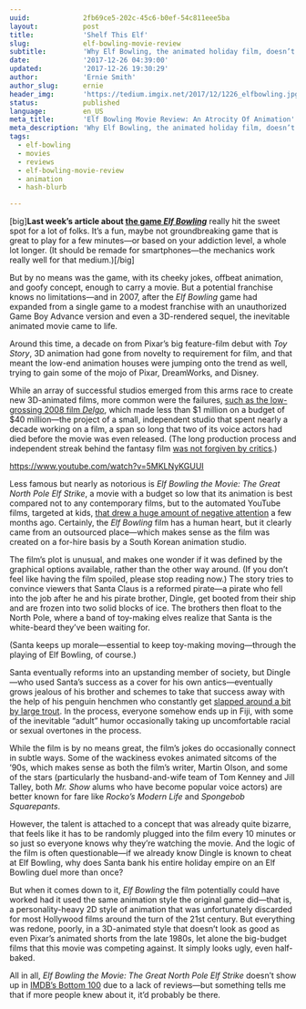 ```yaml
---
uuid:             2fb69ce5-202c-45c6-b0ef-54c811eee5ba
layout:           post
title:            'Shelf This Elf'
slug:             elf-bowling-movie-review
subtitle:         'Why Elf Bowling, the animated holiday film, doesn’t live up to Elf Bowling, the not-a-virus computer game. The biggest problem, simply, is the animation.'
date:             '2017-12-26 04:39:00'
updated:          '2017-12-26 19:30:29'
author:           'Ernie Smith'
author_slug:      ernie
header_img:       'https://tedium.imgix.net/2017/12/1226_elfbowling.jpg'
status:           published
language:         en_US
meta_title:       'Elf Bowling Movie Review: An Atrocity Of Animation'
meta_description: 'Why Elf Bowling, the animated holiday film, doesn’t live up to Elf Bowling, the not-a-virus computer game. The biggest problem, simply, is the animation.'
tags:
  - elf-bowling
  - movies
  - reviews
  - elf-bowling-movie-review
  - animation
  - hash-blurb

---
```


[big]**Last week’s article about [the game *Elf Bowling*](https://tedium.co/2017/12/21/elf-bowling-history/)** really hit the sweet spot for a lot of folks. It’s a fun, maybe not groundbreaking game that is great to play for a few minutes—or based on your addiction level, a whole lot longer. (It should be remade for smartphones—the mechanics work really well for that medium.)[/big]

But by no means was the game, with its cheeky jokes, offbeat animation, and goofy concept, enough to carry a movie. But a potential franchise knows no limitations—and in 2007, after the *Elf Bowling* game had expanded from  a single game to a modest franchise with an unauthorized Game Boy Advance version and even a 3D-rendered sequel, the inevitable animated movie came to life.

Around this time, a decade on from Pixar’s big feature-film debut with *Toy Story*, 3D animation had gone from novelty to requirement for film, and that meant the low-end animation houses were jumping onto the trend as well, trying to gain some of the mojo of Pixar, DreamWorks, and Disney.

While an array of successful studios emerged from this arms race to create new 3D-animated films, more common were the failures, [such as the low-grossing 2008 film *Delgo*](https://film.avclub.com/floppiest-flop-case-file-126-delgo-1798215808), which made less than $1 million on a budget of $40 million—the project of a small, independent studio that spent nearly a decade working on a film, a span so long that two of its voice actors had died before the movie was even released. (The long production process and independent streak behind the fantasy film [was not forgiven by critics](https://www.rottentomatoes.com/m/delgo/).)

https://www.youtube.com/watch?v=5MKLNyKGUUI

Less famous but nearly as notorious is *Elf Bowling the Movie: The Great North Pole Elf Strike*, a movie with a budget so low that its animation is best compared not to any contemporary films, but to the automated YouTube films, targeted at kids, [that drew a huge amount of negative attention](https://medium.com/@jamesbridle/something-is-wrong-on-the-internet-c39c471271d2) a few months ago. Certainly, the *Elf Bowling* film has a human heart, but it clearly came from an outsourced place—which makes sense as the film was created on a for-hire basis by a South Korean animation studio.

The film’s plot is unusual, and makes one wonder if it was defined by the graphical options available, rather than the other way around. (If you don’t feel like having the film spoiled, please stop reading now.) The story tries to convince viewers that Santa Claus is a reformed pirate—a pirate who fell into the job after he and his pirate brother, Dingle, get booted from their ship and are frozen into two solid blocks of ice. The brothers then float to the North Pole, where a band of toy-making elves realize that Santa is the white-beard they’ve been waiting for.

(Santa keeps up morale—essential to keep toy-making moving—through the playing of Elf Bowling, of course.)

Santa eventually reforms into an upstanding member of society, but Dingle—who used Santa’s success as a cover for his own antics—eventually grows jealous of his brother and schemes to take that success away with the help of his penguin henchmen who constantly get [slapped around a bit by large trout](https://tedium.co/2017/10/17/irc-vs-slack-chat-history/). In the process, everyone somehow ends up in Fiji, with some of the inevitable “adult” humor occasionally taking up uncomfortable racial or sexual overtones in the process.

While the film is by no means great, the film’s jokes do occasionally connect in subtle ways. Some of the wackiness evokes animated sitcoms of the ’90s, which makes sense as both the film’s writer, Martin Olson, and some of the stars (particularly the husband-and-wife team of Tom Kenney and Jill Talley, both *Mr. Show* alums who have become popular voice actors) are better known for fare like *Rocko’s Modern Life* and *Spongebob Squarepants*.

However, the talent is attached to a concept that was already quite bizarre, that feels like it has to be randomly plugged into the film every 10 minutes or so just so everyone knows why they’re watching the movie. And the logic of the film is often questionable—if we already know Dingle is known to cheat at Elf Bowling, why does Santa bank his entire holiday empire on an Elf Bowling duel more than once?

But when it comes down to it, *Elf Bowling* the film potentially could have worked had it used the same animation style the original game did—that is, a personality-heavy 2D style of animation that was unfortunately discarded for most Hollywood films around the turn of the 21st century. But everything was redone, poorly, in a 3D-animated style that doesn’t look as good as even Pixar’s animated shorts from the late 1980s, let alone the big-budget films that this movie was competing against. It simply looks ugly, even half-baked.

All in all, *Elf Bowling the Movie: The Great North Pole Elf Strike* doesn’t show up in [IMDB’s Bottom 100](http://www.imdb.com/chart/bottom) due to a lack of reviews—but something tells me that if more people knew about it, it’d probably be there.
